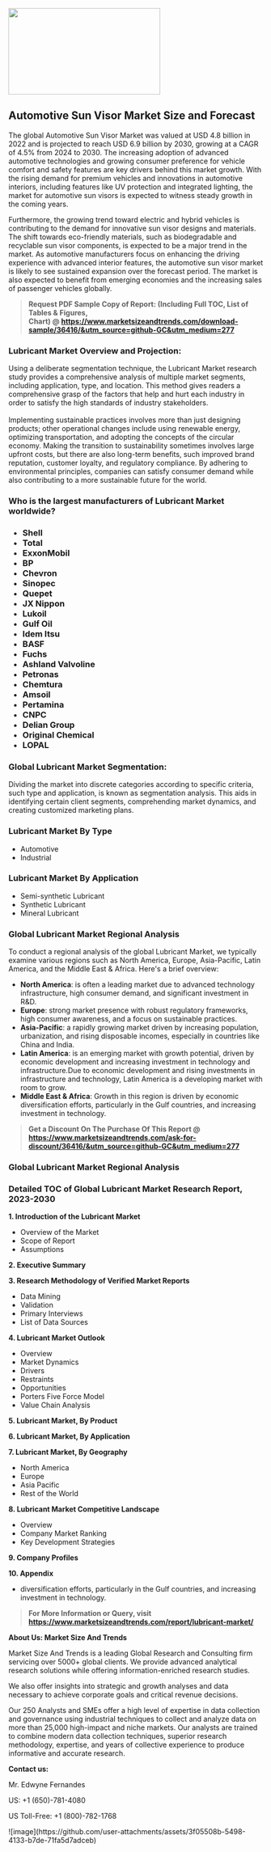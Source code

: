 <p><img class="alignnone size-medium wp-image-20088" src="https://ffe5etoiles.com/wp-content/uploads/2024/12/MST1-300x171.png" alt="" width="300" height="171" /></p><h2>Automotive Sun Visor Market Size and Forecast</h2><p>The global Automotive Sun Visor Market was valued at USD 4.8 billion in 2022 and is projected to reach USD 6.9 billion by 2030, growing at a CAGR of 4.5% from 2024 to 2030. The increasing adoption of advanced automotive technologies and growing consumer preference for vehicle comfort and safety features are key drivers behind this market growth. With the rising demand for premium vehicles and innovations in automotive interiors, including features like UV protection and integrated lighting, the market for automotive sun visors is expected to witness steady growth in the coming years.</p><p>Furthermore, the growing trend toward electric and hybrid vehicles is contributing to the demand for innovative sun visor designs and materials. The shift towards eco-friendly materials, such as biodegradable and recyclable sun visor components, is expected to be a major trend in the market. As automotive manufacturers focus on enhancing the driving experience with advanced interior features, the automotive sun visor market is likely to see sustained expansion over the forecast period. The market is also expected to benefit from emerging economies and the increasing sales of passenger vehicles globally.</p></p><blockquote id="" class=""><strong>Request PDF Sample Copy of Report: (Including Full TOC, List of Tables &amp; Figures, Chart)&nbsp;@&nbsp;<strong><a href="https://www.marketsizeandtrends.com/download-sample/36416/&utm_source=github-GC&utm_medium=277" target="_blank">https://www.marketsizeandtrends.com/download-sample/36416/&utm_source=github-GC&utm_medium=277</a></strong></strong></blockquote><h3 id="" class="">Lubricant Market&nbsp;Overview and Projection:</h3><p id="" class="">Using a deliberate segmentation technique, the Lubricant Market research study provides a comprehensive analysis of multiple market segments, including application, type, and location. This method gives readers a comprehensive grasp of the factors that help and hurt each industry in order to satisfy the high standards of industry stakeholders. <br /> <br />Implementing sustainable practices involves more than just designing products; other operational changes include using renewable energy, optimizing transportation, and adopting the concepts of the circular economy. Making the transition to sustainability sometimes involves large upfront costs, but there are also long-term benefits, such improved brand reputation, customer loyalty, and regulatory compliance. By adhering to environmental principles, companies can satisfy consumer demand while also contributing to a more sustainable future for the world.</p><h3 id="" class="">Who is the largest manufacturers of&nbsp;Lubricant Market worldwide?</h3><h3 class=""><p><ul><li>Shell </li><li> Total </li><li> ExxonMobil </li><li> BP </li><li> Chevron </li><li> Sinopec </li><li> Quepet </li><li> JX Nippon </li><li> Lukoil </li><li> Gulf Oil </li><li> Idem Itsu </li><li> BASF </li><li> Fuchs </li><li> Ashland Valvoline </li><li> Petronas </li><li> Chemtura </li><li> Amsoil </li><li> Pertamina </li><li> CNPC </li><li> Delian Group </li><li> Original Chemical </li><li> LOPAL</li></ul></p></h3><h3 id="" class="">Global&nbsp;Lubricant Market Segmentation:</h3><p id="" class="">Dividing the market into discrete categories according to specific criteria, such type and application, is known as segmentation analysis. This aids in identifying certain client segments, comprehending market dynamics, and creating customized marketing plans.</p><h3 id="" class="">Lubricant Market&nbsp;By Type</h3><p><p><ul><li>Automotive</li><li> Industrial</p></li></ul></p></p><h3 id="" class="">Lubricant Market&nbsp;By Application</h3><p class=""><p><ul><li>Semi-synthetic Lubricant</li><li> Synthetic Lubricant</li><li> Mineral Lubricant</li></ul></p></p><h3 id="" class="">Global Lubricant Market Regional Analysis</h3><p id="" class="">To conduct a regional analysis of the global Lubricant Market, we typically examine various regions such as North America, Europe, Asia-Pacific, Latin America, and the Middle East &amp; Africa. Here's a brief overview:</p><ul><li><strong>North America</strong>: is often a leading market due to advanced technology infrastructure, high consumer demand, and significant investment in R&amp;D.</li><li><strong>Europe</strong>: strong market presence with robust regulatory frameworks, high consumer awareness, and a focus on sustainable practices.</li><li><strong>Asia-Pacific</strong>: a rapidly growing market driven by increasing population, urbanization, and rising disposable incomes, especially in countries like China and India.</li><li><strong>Latin America</strong>: is an emerging market with growth potential, driven by economic development and increasing investment in technology and infrastructure.Due to economic development and rising investments in infrastructure and technology, Latin America is a developing market with room to grow.</li><li><strong>Middle East &amp; Africa</strong>: Growth in this region is driven by economic diversification efforts, particularly in the Gulf countries, and increasing investment in technology.</li></ul><blockquote id="" class=""><strong>Get a Discount On The Purchase Of This Report @ <strong><a href="https://www.marketsizeandtrends.com/ask-for-discount/36416/&utm_source=github-GC&utm_medium=277" target="_blank">https://www.marketsizeandtrends.com/ask-for-discount/36416/&utm_source=github-GC&utm_medium=277</a></strong></strong></blockquote><h3 id="" class="">Global Lubricant Market Regional Analysis</h3><h3 id="" class="">Detailed TOC of Global Lubricant Market Research Report, 2023-2030</h3><p id="" class=""><strong>1. Introduction of the Lubricant Market</strong></p><ul><li>Overview of the Market</li><li>Scope of Report</li><li>Assumptions</li></ul><p id="" class=""><strong>2. Executive Summary</strong></p><p id="" class=""><strong>3. Research Methodology of Verified Market Reports</strong></p><ul><li>Data Mining</li><li>Validation</li><li>Primary Interviews</li><li>List of Data Sources</li></ul><p id="" class=""><strong>4. Lubricant Market Outlook</strong></p><ul><li>Overview</li><li>Market Dynamics</li><li>Drivers</li><li>Restraints</li><li>Opportunities</li><li>Porters Five Force Model</li><li>Value Chain Analysis</li></ul><p id="" class=""><strong>5. Lubricant Market, By Product</strong></p><p id="" class=""><strong>6. Lubricant Market, By Application</strong></p><p id="" class=""><strong>7. Lubricant Market, By Geography</strong></p><ul><li>North America</li><li>Europe</li><li>Asia Pacific</li><li>Rest of the World</li></ul><p id="" class=""><strong>8. Lubricant Market Competitive Landscape</strong></p><ul><li>Overview</li><li>Company Market Ranking</li><li>Key Development Strategies</li></ul><p id="" class=""><strong>9. Company Profiles</strong></p><p id="" class=""><strong>10. Appendix</strong></p><ul><li>diversification efforts, particularly in the Gulf countries, and increasing investment in technology.</li></ul><blockquote id="" class=""><strong>For More Information or Query, visit <strong><strong><a href="https://www.marketsizeandtrends.com/report/lubricant-market/" target="_blank">https://www.marketsizeandtrends.com/report/lubricant-market/</a></strong></strong></strong></blockquote><p id="" class=""><strong>About Us: Market Size And Trends</strong></p><p id="" class="">Market Size And Trends is a leading Global Research and Consulting firm servicing over 5000+ global clients. We provide advanced analytical research solutions while offering information-enriched research studies.</p><p id="" class="">We also offer insights into strategic and growth analyses and data necessary to achieve corporate goals and critical revenue decisions.</p><p id="" class="">Our 250 Analysts and SMEs offer a high level of expertise in data collection and governance using industrial techniques to collect and analyze data on more than 25,000 high-impact and niche markets. Our analysts are trained to combine modern data collection techniques, superior research methodology, expertise, and years of collective experience to produce informative and accurate research.</p><p id="" class=""><strong>Contact us:</strong></p><p id="" class="">Mr. Edwyne Fernandes</p><p id="" class="">US: +1 (650)-781-4080</p><p id="" class="">US Toll-Free: +1 (800)-782-1768</p>
![image](https://github.com/user-attachments/assets/3f05508b-5498-4133-b7de-71fa5d7adceb)

